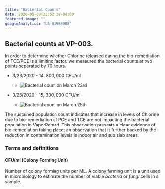 ```yaml
---
title: "Bacterial Counts"
date: 2020-05-09T22:52:38-04:00
featured_image: ""
googleAnalytics: "UA-84988988"
---
```


## Bacterial counts at VP-003.

In order to determine whether Chlorine released during the bio-remediation of TCE/PCE is a limiting factor, we measured the bacterial counts at two points seperated by 70 hours.

  - 3/23/2020 - 14, 800, 000 CFU/ml
    - ![Bacterial count on March 23rd](/img/BacterialCount-03-23-2020.png)

  - 3/25/2020 - 15, 300, 000 CFU/ml
    - ![Bacterial count on March 25th](/img/BacterialCount-03-25-2020.png)

The sustained population count indicates that increase in levels of Chlorine due to bio-remediation of PCE and TCE are not impacting the bacterial population in VaporRemed. This observation presents a clear evidence of bio-remediation taking place; an observation that is further backed by the reduction in contamination levels is indoor air and sub slab areas.

### Terms and definitions

#### CFU/ml (Colony Forming Unit)
  Number of colony forming units per ML. A colony forming unit is a unit used in microbiology to estimate the number of viable *bacteria* or *fungi* cells in a sample.
